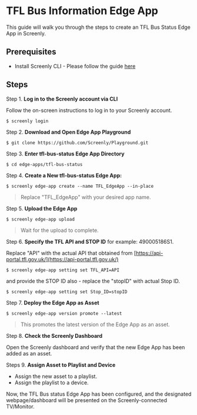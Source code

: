 # TFL Bus Information Edge App

This guide will walk you through the steps to create an TFL Bus Status Edge App in Screenly.


## Prerequisites

* Install Screenly CLI - Please follow the guide [here](https://github.com/Screenly/cli)

## Steps

Step 1. **Log in to the Screenly account via CLI**

Follow the on-screen instructions to log in to your Screenly account.

   `$ screenly login`

Step 2. **Download and Open Edge App Playground**

`$ git clone https://github.com/Screenly/Playground.git`

Step 3. **Enter tfl-bus-status Edge App Directory**

`$ cd edge-apps/tfl-bus-status `

Step 4. **Create a New tfl-bus-status Edge App:**

`$ screenly edge-app create --name TFL_EdgeApp --in-place`

> Replace "TFL_EdgeApp" with your desired app name.

Step 5. **Upload the Edge App**

`$ screenly edge-app upload`

> Wait for the upload to complete.

Step 6. **Specify the TFL API and STOP ID** for example: 490005186S1.

Replace "API" with the actual API that obtained from [https://api-portal.tfl.gov.uk/](https://api-portal.tfl.gov.uk/)

`$ screenly edge-app setting set TFL_API=API`

and provide the STOP ID also - replace the "stopID" with actual Stop ID.

`$ screenly edge-app setting set Stop_ID=stopID`


Step 7. **Deploy the Edge App as Asset**

`$ screenly edge-app version promote --latest`

> This promotes the latest version of the Edge App as an asset.

Step 8. **Check the Screenly Dashboard**

Open the Screenly dashboard and verify that the new Edge App has been added as an asset.

Steps 9. **Assign Asset to Playlist and Device**

* Assign the new asset to a playlist.
* Assign the playlist to a device.

Now, the TFL Bus status Edge App has been configured, and the designated webpage/dashboard will be presented on the Screenly-connected TV/Monitor.
